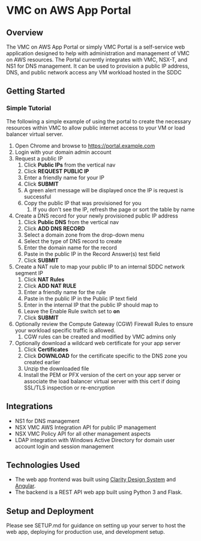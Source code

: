 # VMC on AWS App Portal

## Overview
The VMC on AWS App Portal or simply VMC Portal is a self-service web application designed to help with administration and management of VMC on AWS resources.  The Portal currently integrates with VMC, NSX-T, and NS1 for DNS management. It can be used to provision a public IP address, DNS, and public network access any VM workload hosted in the SDDC

## Getting Started
### Simple Tutorial
The following a simple example of using the portal to create the necessary resources within VMC to allow public internet access to your VM or load balancer virtual server.

1. Open Chrome and browse to https://portal.example.com
2. Login with your domain admin account
3. Request a public IP
    1. Click **Public IPs** from the vertical nav
    2. Click **REQUEST PUBLIC IP**
    3. Enter a friendly name for your IP
    4. Click **SUBMIT**
    5. A green alert message will be displayed once the IP is request is successful
    6. Copy the public IP that was provisioned for you
        1. If you don't see the IP, refresh the page or sort the table by name
4. Create a DNS record for your newly provisioned public IP address
    1. Click **Public DNS** from the vertical nav
    2. Click **ADD DNS RECORD**
    3. Select a domain zone from the drop-down menu
    4. Select the type of DNS record to create
    5. Enter the domain name for the record
    6. Paste in the public IP in the Record Answer(s) test field
    7. Click **SUBMIT**
5. Create a NAT rule to map your public IP to an internal SDDC network segment IP
    1. Click **NAT Rules**
    2. Click **ADD NAT RULE**
    3. Enter a friendly name for the rule
    4. Paste in the public IP in the Public IP text field
    5. Enter in the internal IP that the public IP should map to
    6. Leave the Enable Rule switch set to **on**
    7. Click **SUBMIT**
6. Optionally review the Compute Gateway (CGW) Firewall Rules to ensure your workload specific traffic is allowed.
    1. CGW rules can be created and modified by VMC admins only
7. Optionally download a wildcard web certificate for your app server
    1. Click **Certificates**
    2. Click **DOWNLOAD** for the certificate specific to the DNS zone you created earlier
    3. Unzip the downloaded file
    4. Install the PEM or PFX version of the cert on your app server or associate the load balancer virtual server with this cert if doing SSL/TLS inspection or re-encryption

## Integrations
* NS1 for DNS management
* NSX VMC AWS Integration API for public IP management
* NSX VMC Policy API for all other management aspects
* LDAP integration with Windows Active Directory for domain user account login and session management

## Technologies Used
* The web app frontend was built using [Clarity Design System](https://next.clarity.design/) and [Angular](https://angular.io/).
* The backend is a REST API web app built using Python 3 and Flask.


## Setup and Deployment
Please see SETUP.md for guidance on setting up your server to host the web app, deploying for production use, and development setup.